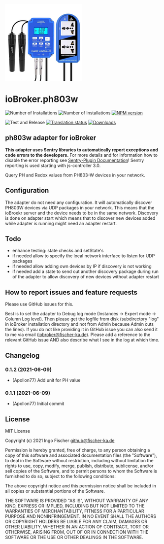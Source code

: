![Logo](admin/ph803w.png)
# ioBroker.ph803w

![Number of Installations](http://iobroker.live/badges/ph803w-installed.svg)
![Number of Installations](http://iobroker.live/badges/ph803w-stable.svg)
[![NPM version](http://img.shields.io/npm/v/iobroker.ph803w.svg)](https://www.npmjs.com/package/iobroker.ph803w)

![Test and Release](https://github.com/Apollon77/iobroker.ph803w/workflows/Test%20and%20Release/badge.svg)
[![Translation status](https://weblate.iobroker.net/widgets/adapters/-/ph803w/svg-badge.svg)](https://weblate.iobroker.net/engage/adapters/?utm_source=widget)
[![Downloads](https://img.shields.io/npm/dm/iobroker.ph803w.svg)](https://www.npmjs.com/package/iobroker.ph803w)

## ph803w adapter for ioBroker

**This adapter uses Sentry libraries to automatically report exceptions and code errors to the developers.** For more details and for information how to disable the error reporting see [Sentry-Plugin Documentation](https://github.com/ioBroker/plugin-sentry#plugin-sentry)! Sentry reporting is used starting with js-controller 3.0.

Query PH and Redox values from PH803-W devices in your network.

## Configuration
The adapter do not need any configuration. It will automatically discover PH803W devices via UDP packages in your network. This means that the ioBroekr server and the device needs to be in the same network.
Discovery is done on adapter start which means that to discover new devices added while adapter is running might need an adapter restart.

## Todo
* enhance testing: state checks and setState's
* if needed allow to specify the local network interface to listen for UDP packages
* if needed allow adding own devices by IP if discovery is not working
* if needed add a state to send out another discovery package during run of the adapter to allow discovery of new devices without adapter restart

## How to report issues and feature requests

Please use GitHub issues for this.

Best is to set the adapter to Debug log mode (Instances -> Expert mode -> Column Log level). Then please get the logfile from disk (subdirectory "log" in ioBroker installation directory and not from Admin because Admin cuts the lines). If you do not like providing it in GitHub issue you can also send it to me via email (iobroker@fischer-ka.de). Please add a reference to the relevant GitHub issue AND also describe what I see in the log at which time.

## Changelog

### 0.1.2 (2021-06-09)
* (Apollon77) Add unit for PH value

### 0.1.1 (2021-06-09)
* (Apollon77) Initial commit

## License
MIT License

Copyright (c) 2021 Ingo Fischer <github@fischer-ka.de>

Permission is hereby granted, free of charge, to any person obtaining a copy
of this software and associated documentation files (the "Software"), to deal
in the Software without restriction, including without limitation the rights
to use, copy, modify, merge, publish, distribute, sublicense, and/or sell
copies of the Software, and to permit persons to whom the Software is
furnished to do so, subject to the following conditions:

The above copyright notice and this permission notice shall be included in all
copies or substantial portions of the Software.

THE SOFTWARE IS PROVIDED "AS IS", WITHOUT WARRANTY OF ANY KIND, EXPRESS OR
IMPLIED, INCLUDING BUT NOT LIMITED TO THE WARRANTIES OF MERCHANTABILITY,
FITNESS FOR A PARTICULAR PURPOSE AND NONINFRINGEMENT. IN NO EVENT SHALL THE
AUTHORS OR COPYRIGHT HOLDERS BE LIABLE FOR ANY CLAIM, DAMAGES OR OTHER
LIABILITY, WHETHER IN AN ACTION OF CONTRACT, TORT OR OTHERWISE, ARISING FROM,
OUT OF OR IN CONNECTION WITH THE SOFTWARE OR THE USE OR OTHER DEALINGS IN THE
SOFTWARE.